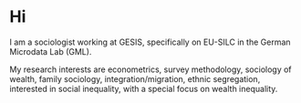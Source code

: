 # Hi

I am a sociologist working at GESIS, specifically on EU-SILC in the German Microdata Lab (GML).
 
My research interests are econometrics, survey methodology, sociology of wealth, family sociology, integration/migration, ethnic segregation, interested in social inequality, with a special focus on wealth inequality. 
<a rel="me" href="https://mastodon.social/@klauspforr"></a>
<!---
klauspforr/klauspforr is a ✨ special ✨ repository because its `README.md` (this file) appears on your GitHub profile.
You can click the Preview link to take a look at your changes.
--->
